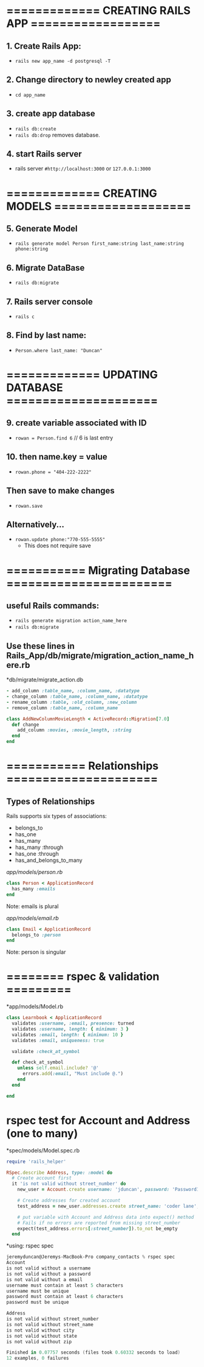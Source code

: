 #  ============= CREATING RAILS APP ==================
## 1. Create Rails App:
- `rails new app_name -d postgresql -T`
## 2. Change directory to newley created app
- `cd app_name`
## 3. create app database
- `rails db:create`
- `rails db:drop` removes database.
## 4. start Rails server
- rails server `#http://localhost:3000` or `127.0.0.1:3000`

# ============= CREATING MODELS ===================
## 5. Generate Model 
- `rails generate model Person first_name:string last_name:string phone:string`
## 6. Migrate DataBase
- `rails db:migrate`
## 7. Rails server console
- `rails c`
## 8. Find by last name:
- `Person.where last_name: "Duncan"`
# ============= UPDATING DATABASE =====================
## 9. create variable associated with ID
- `rowan = Person.find 6`  // 6 is last entry
## 10. then name.key = value
- `rowan.phone = "404-222-2222"`
## Then save to make changes
- `rowan.save`
## Alternatively... 
- `rowan.update phone:"770-555-5555"` 
  - This does not require save

# =========== Migrating Database =======================
## useful Rails commands:
- `rails generate migration action_name_here`
- `rails db:migrate`

## Use these lines in Rails_App/db/migrate/migration_action_name_here.rb
*db/migrate/migrate_action.db
```ruby
- add_column :table_name, :column_name, :datatype
- change_column :table_name, :column_name, :datatype
- rename_column :table, :old_column, :new_column
- remove_column :table_name, :column_name
```
```ruby
class AddNewColumnMovieLength < ActiveRecord::Migration[7.0]
  def change
    add_column :movies, :movie_length, :string
  end
end
```

# =========== Relationships =====================
## Types of Relationships
Rails supports six types of associations:
- belongs_to
- has_one
- has_many
- has_many :through
- has_one :through
- has_and_belongs_to_many

*app/models/person.rb*
```ruby
class Person < ApplicationRecord
  has_many :emails
end
```
Note: emails is plural

*app/models/email.rb*
```ruby
class Email < ApplicationRecord
  belongs_to :person
end
```
Note: person is singular
# ======== rspec & validation =========


*app/models/Model.rb
```ruby
class Learnbook < ApplicationRecord
  validates :username, :email, presence: turned
  validates :username, length: { minimum: 3 }
  validates :email, length: { minimum: 10 }
  validates :email, uniqueness: true

  validate :check_at_symbol

  def check_at_symbol
    unless self.email.include? '@'
      errors.add(:email, "Must include @.")
    end
  end

end
```

# rspec test for Account and Address (one to many)

*spec/models/Model.spec.rb
```Ruby
require 'rails_helper'

RSpec.describe Address, type: :model do
  # Create account first
  it 'is not valid without street_number' do
    new_user = Account.create username: 'jduncan', password: 'Password123', email: 'jeremy.duncan1984@gmail.com'

    # Create addresses for created account
    test_address = new_user.addresses.create street_name: 'coder lane', city: 'Atlanta', state: 'GA', zip: 30_313

    # put variable with Account and Address data into expect() method
    # Fails if no errors are reported from missing street_number
    expect(test_address.errors[:street_number]).to_not be_empty
  end
  ```
*using: rspec spec
  ```PowerShell
jeremyduncan@Jeremys-MacBook-Pro company_contacts % rspec spec
Account
  is not valid without a username
  is not valid without a password
  is not valid without a email
  username must contain at least 5 characters
  username must be unique
  password must contain at least 6 characters
  password must be unique

Address
  is not valid without street_number
  is not valid without street_name
  is not valid without city
  is not valid without state
  is not valid without zip

Finished in 0.07757 seconds (files took 0.60332 seconds to load)
12 examples, 0 failures


  ```